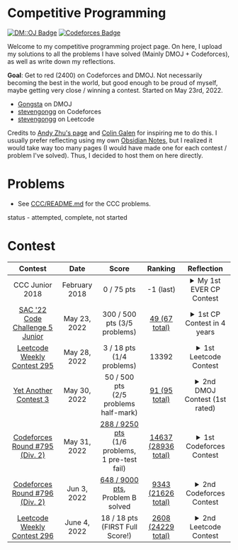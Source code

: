 # Competitive Programming
[![DM::OJ Badge](http://mosesxu.ca/badges/dmoj/gongsta.svg)](https://dmoj.ca/user/Gongsta)
[![Codeforces Badge](http://onlogn.ca/badges/codeforces/stevengongg)](https://codeforces.com/profile/stevengongg)

Welcome to my competitive programming project page. On here, I upload my solutions to all the problems I have solved (Mainly DMOJ + Codeforces), as well as write down my reflections.

**Goal**: Get to red (2400) on Codeforces and DMOJ. Not necessarily becoming the best in the world, but good enough to be proud of myself, maybe getting very close / winning a contest. Started on May 23rd, 2022.
- [Gongsta](https://dmoj.ca/user/Gongsta) on DMOJ
- [stevengongg](https://codeforces.com/profile/stevengongg) on Codeforces
- [stevengongg](https://leetcode.com/stevengongg/) on Leetcode



Credits to [Andy Zhu's page](https://github.com/andyzhu23/Competitive-Programming/) and [Colin Galen](https://www.youtube.com/watch?v=E-aylp6MZnM&ab_channel=ColinGalen) for inspiring me to do this. I usually prefer reflecting using my own [Obsidian Notes](https://obsidian.md/), but I realized it would take way too many pages (I would have made one for each contest / problem I've solved). Thus, I decided to host them on here directly. 

# Problems
- See [CCC/README.md]() for the CCC problems.

status - attempted, complete, not started

# Contest
Contest | Date | Score | Ranking | Reflection
:---:|:---:|:---:|:---: | :----:
CCC Junior 2018 | February 2018 | 0 / 75 pts | -1 (last) | <details><summary>My 1st EVER CP Contest</summary>The beginning (and at that time end) of my competitive programming journey? This was an embarrassing moment for me, because I actually got 0 out of 75. It wasn't even because the problems were hard (this was the junior version of the contest), but I did 0 preperation the night before the contest so I had wrong assumptions about how the input and output of the problems were handled in Python. I struggled for the entire contest trying to understand why my solution wasn't working for the simplest problem, when I was just reading the input wrong...never touched Competitive Programming (CP) again for the next 4 years.
[SAC '22 Code Challenge 5 Junior](https://dmoj.ca/contest/sac22cc5j)|May 23, 2022 |300 / 500 pts (3/5 problems)|[49 (67 total)](https://dmoj.ca/contest/sac22cc5j/ranking/#!Gongsta) | <details><summary>1st CP Contest in 4 years</summary>After a power outage in Ottawa the whole weekend, I found myself with nothing better to do than my first competitive programming contest in 4 years. My contest performance was pretty terrible considering the fact that this was a junior contest and I've been programming for a long time now, but I was happy at least I didn't get a 0 this time. Almost my friends also got perfect scores, which made me feel inadequate. I'm realizing how CP is actually extremely fun because of the problem solving and ESPECIALLY the competing aspect (elo system). I haven't competed in something in a pretty long time, the last competitive thing similar I did was Chess in 2021 where I gained around +400 elo ratings over a few months. I love it when I see myself improve at something, and I love it especially when I can measure this progress. When I clicked onto other people's profiles and discussed their [rating progression charts](https://dmoj.ca/user/zxyl), I got instantly hooked. I never knew there was such a cool elo system in CP. Starting from today, I'm vowing going to take CP more seriously and get to a rating I'm proud of (at least 2000). Also, I'm currently on an internship for the next 3 months in a pretty isolated town, so there are not a lot of things to do, so I might as well level up myself with these programming skills that will definitely translate in other aspects of my life. The beginning of my CP obsession :)
[Leetcode Weekly Contest 295](https://leetcode.com/contest/weekly-contest-295) | May 28, 2022 | 3 / 18 pts (1/4 problems)| 13392 | <details><summary>1st Leetcode Contest</summary>Did my first Leetcode contest, only managing to solve 1 problem. Not very happy with this performance considering I've been practicing over the past week, but I know to trust to the process. Did this as well to prepare for the upcoming YAC3 contest, where I'll finally get a DMOJ rating.
[Yet Another Contest 3](https://dmoj.ca/contest/yac3)|May 30, 2022| 50 / 500 pts<br> (2/5 problems half-mark)|[91 (95 total)](https://dmoj.ca/contest/yac3/ranking/#!Gongsta)| <details><summary>2nd DMOJ Contest (1st rated)</summary>My second DMOJ contest. Was super excited for this one because it was the first RATED contest I was going to write, and thus finally get a rating. Was hoping to get at least 200-300/500 points during the contest. Couldn't come up with the full solutions, so I opted to try and go for part marks, so at least I wouldn't get a 0. Ended getting part marks for 2 questions. Got assigned a blue-colored rating of 1349, which I am pretty happy with (people usually start in grey / green). However, I know I need to push hard as this rating might just be an outlier, not reflective of my real hidden rating.
[Codeforces Round #795 (Div. 2)](https://codeforces.com/contest/1691) | May 31, 2022 | [288 / 9250 pts](https://codeforces.com/contest/1691/my) <br> (1/6 problems, 1 pre-test fail) |[14637 (28936 total)](https://codeforces.com/contest/1691/standings/participant/133908721#p133908721) |<details><summary>1st Codeforces Contest</summary> Codeforces is the most popular CP contest site in the world. I decided to do my first codeforces contest, so it was just about getting familiar with the platform. On Codeforces, your code doesn't immediately pass everything during the contest, it just tries to pass the pretest. There is only a rigorous system testing that happens after the contest ends, so while you might pass the pretest, you might actually fail a problem after system tasking (and thus get 0). The codeforces problems feel much harder than the DMOJ, and this was Div. 2. I got assigned a rating of 366... which is meager compared to my rating of 1349 on DMOJ. DMOJ is inflated.
[Codeforces Round #796 (Div. 2)](https://codeforces.com/contest/1688) | Jun 3, 2022 | [648 / 9000 pts](https://codeforces.com/submissions/stevengongg/contest/1688), Problem B solved| [9343 (21626 total) ](https://codeforces.com/contest/1688/standings) |<details><summary>2nd Codeforces Contest</summary> I am both proud and disappointed with this one. I managed to solve 3 out of the 6 problems during the competition. In fact, I skipped problem C and solved problem D, which I didn't think I was capable of!! Was worth 1600 points in terms of difficulty, and I did it! However, I actually failed 2/3 of them after the final system testing because of TLE... I checked my code and could have made super easy optimizations so that it passed. The first problem, I used a for loop instead of just directly computing the smallest number. For problem D, I implemented a cumulative sum solution in $O(n^2)$ when I knew I could easily have done a 2-pointers implementation in $O(n)$, but I didn't do it for some reason... Also, For some reason, my rating did not change at all? Stuck at a rating of 366 points...doesn't even show my contest performance on my profile...
[Leetcode Weekly Contest 296](https://leetcode.com/contest/weekly-contest-296) | June 4, 2022 | 18 / 18 pts (FIRST Full Score!) | [2608 (24229 total)](https://leetcode.com/contest/weekly-contest-296/ranking) | <details><summary>2nd Leetcode Contest</summary> I am pretty happy with this one, as it is the first time I actually got a full score on a contest! I feel like the effort of focusing my training on more difficult coding sites (DMOJ + codeforces) is paying off, because the problems on Leetcode suddenly feel so much easier. I did, however, use Python instead of C++ on the last HARD problem. It just felt impossible to implement in C++. So maybe this time, I got lucky with my first full score.